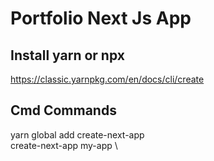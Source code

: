# Portfolio Next Js App

## Install yarn or npx

https://classic.yarnpkg.com/en/docs/cli/create

## Cmd Commands

<!-- yarn \
yarn install \
yarn upgrade \ -->
<!-- yarn create next-app portfolio-nextjs \ -->
yarn global add create-next-app \
create-next-app my-app \

